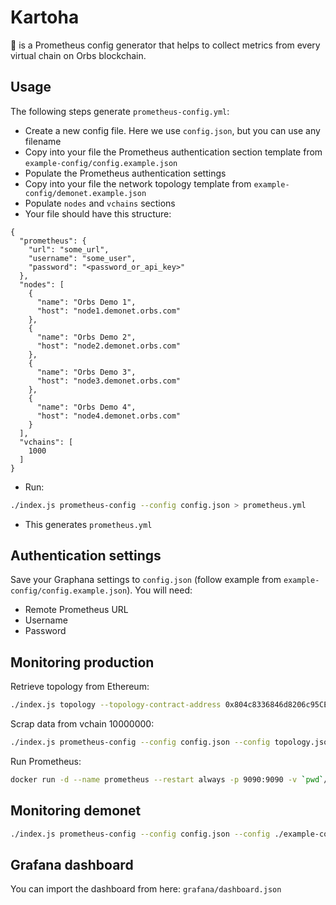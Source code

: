 # Kartoha

🥔 is a Prometheus config generator that helps to collect metrics from every virtual chain on Orbs blockchain.

## Usage

The following steps generate `prometheus-config.yml`:

* Create a new config file. Here we use `config.json`, but you can use any filename
* Copy into your file the Prometheus authentication section template from `example-config/config.example.json`
* Populate the Prometheus authentication settings
* Copy into your file the network topology template from `example-config/demonet.example.json`
* Populate `nodes` and `vchains` sections
* Your file should have this structure:
```
{
  "prometheus": {
    "url": "some_url",
    "username": "some_user",
    "password": "<password_or_api_key>"
  },
  "nodes": [
    {
      "name": "Orbs Demo 1",
      "host": "node1.demonet.orbs.com"
    },
    {
      "name": "Orbs Demo 2",
      "host": "node2.demonet.orbs.com"
    },
    {
      "name": "Orbs Demo 3",
      "host": "node3.demonet.orbs.com"
    },
    {
      "name": "Orbs Demo 4",
      "host": "node4.demonet.orbs.com"
    }
  ],
  "vchains": [
    1000
  ]
}
``` 
* Run:
```sh
./index.js prometheus-config --config config.json > prometheus.yml
``` 
* This generates `prometheus.yml`

## Authentication settings

Save your Graphana settings to `config.json` (follow example from `example-config/config.example.json`). You will need:

- Remote Prometheus URL
- Username
- Password

## Monitoring production

Retrieve topology from Ethereum:

```sh
./index.js topology --topology-contract-address 0x804c8336846d8206c95CEe24752D514210B5a240 --validator-registry-contract-address 0x56a6895fd37f358c17cbb3f14a864ea5fe871f0a --ethereum-endpoint http://eth.orbs.com > topology.json
```

Scrap data from vchain 10000000:

```sh
./index.js prometheus-config --config config.json --config topology.json --config ./example-config/vchains.example.json > prometheus.yml
```

Run Prometheus:

```sh
docker run -d --name prometheus --restart always -p 9090:9090 -v `pwd`/prometheus.yml:/etc/prometheus/prometheus.yml prom/prometheus
```

## Monitoring demonet

```sh
./index.js prometheus-config --config config.json --config ./example-config/demonet.example.json > prometheus.yml
```

## Grafana dashboard

You can import the dashboard from here: `grafana/dashboard.json`
